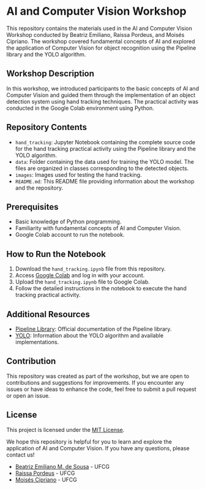 # AI and Computer Vision Workshop

This repository contains the materials used in the AI and Computer Vision Workshop conducted by Beatriz Emiliano, Raissa Pordeus, and Moisés Cipriano. The workshop covered fundamental concepts of AI and explored the application of Computer Vision for object recognition using the Pipeline library and the YOLO algorithm.

## Workshop Description

In this workshop, we introduced participants to the basic concepts of AI and Computer Vision and guided them through the implementation of an object detection system using hand tracking techniques. The practical activity was conducted in the Google Colab environment using Python.

## Repository Contents

- `hand_tracking`: Jupyter Notebook containing the complete source code for the hand tracking practical activity using the Pipeline library and the YOLO algorithm.
- `data`: Folder containing the data used for training the YOLO model. The files are organized in classes corresponding to the detected objects.
- `images`: Images used for testing the hand tracking.
- `README.md`: This README file providing information about the workshop and the repository.

## Prerequisites

- Basic knowledge of Python programming.
- Familiarity with fundamental concepts of AI and Computer Vision.
- Google Colab account to run the notebook.

## How to Run the Notebook

1. Download the `hand_tracking.ipynb` file from this repository.
2. Access [Google Colab](https://colab.research.google.com/) and log in with your account.
3. Upload the `hand_tracking.ipynb` file to Google Colab.
4. Follow the detailed instructions in the notebook to execute the hand tracking practical activity.

## Additional Resources

- [Pipeline Library](https://example.com): Official documentation of the Pipeline library.
- [YOLO](https://pjreddie.com/darknet/yolo/): Information about the YOLO algorithm and available implementations.

## Contribution

This repository was created as part of the workshop, but we are open to contributions and suggestions for improvements. If you encounter any issues or have ideas to enhance the code, feel free to submit a pull request or open an issue.

## License

This project is licensed under the [MIT License](https://opensource.org/licenses/MIT).

We hope this repository is helpful for you to learn and explore the application of AI and Computer Vision. If you have any questions, please contact us!

- [Beatriz Emiliano M. de Sousa](https://github.com/beatriz-emiliano) - UFCG
- [Raissa Pordeus](https://github.com/Raissa-Pordeus) - UFCG
- [Moisés Cipriano](https://github.com/Confuso01) - UFCG
